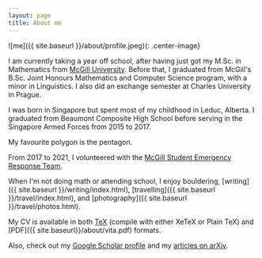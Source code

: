 ```yaml
---
layout: page
title: About me
---
```


![me]({{ site.baseurl }}/about/profile.jpeg){: .center-image}

I am currently taking a year off school, after having just got my M.Sc. in Mathematics from
[McGill University](https://www.mcgill.ca).
Before that, I graduated from McGill's B.Sc. Joint Honours Mathematics and Computer Science program,
with a minor in Linguistics. I also did an exchange semester at Charles University in Prague.

I was born in Singapore but spent most of my childhood in Leduc, Alberta. I graduated from Beaumont
Composite High School before serving in the Singapore Armed Forces from 2015 to 2017.

My favourite polygon is the pentagon.

From 2017 to 2021, I volunteered with the [McGill Student Emergency Response Team](http://msert.sus.mcgill.ca/).

When I'm not doing math or attending school, I enjoy bouldering, [writing]({{ site.baseurl }}/writing/index.html),
[travelling]({{ site.baseurl }}/travel/index.html),
and [photography]({{ site.baseurl }}/travel/photos.html).

My CV is available in both
[TeX](https://raw.githubusercontent.com/marcelgoh/marcelgoh.github.io/master/about/vita.tex) (compile with either
XeTeX or Plain TeX)
and [PDF]({{ site.baseurl}}/about/vita.pdf) formats.

Also, check out my [Google Scholar profile](https://scholar.google.ca/citations?user=Fa8bQiEAAAAJ)
and my [articles on arXiv](https://arxiv.org/a/goh_m_2.html).
